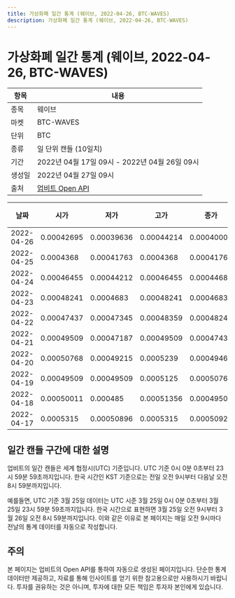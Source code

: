 ```yaml
---
title: 가상화폐 일간 통계 (웨이브, 2022-04-26, BTC-WAVES)
description: 가상화폐 일간 통계 (웨이브, 2022-04-26, BTC-WAVES)
---
```



가상화폐 일간 통계 (웨이브, 2022-04-26, BTC-WAVES)
===

|항목|내용|
|--|--|
|종목|웨이브|
|마켓|BTC-WAVES|
|단위|BTC|
|종류|일 단위 캔들 (10일치)|
|기간|2022년 04월 17일 09시 - 2022년 04월 26일 09시|
|생성일|2022년 04월 27일 09시|
|출처|[업비트 Open API](https://docs.upbit.com)|


|날짜|시가|저가|고가|종가|비고|
|--|--|--|--|--|--|
|2022-04-26|0.00042695|0.00039636|0.00044214|0.00040002|    |
|2022-04-25|0.0004368|0.00041763|0.0004368|0.00041763|    |
|2022-04-24|0.00046455|0.00044212|0.00046455|0.00044681|    |
|2022-04-23|0.00048241|0.0004683|0.00048241|0.0004683|    |
|2022-04-22|0.00047437|0.00047345|0.00048359|0.00048241|    |
|2022-04-21|0.00049509|0.00047187|0.00049509|0.00047437|    |
|2022-04-20|0.00050768|0.00049215|0.0005239|0.00049467|    |
|2022-04-19|0.00049509|0.00049509|0.0005125|0.00050768|    |
|2022-04-18|0.00050011|0.000485|0.00051356|0.00049509|    |
|2022-04-17|0.0005315|0.00050896|0.0005315|0.00050925|    |


일간 캔들 구간에 대한 설명
---


업비트의 일간 캔들은 세계 협정시(UTC) 기준입니다. 
UTC 기준 0시 0분 0초부터 23시 59분 59초까지입니다. 
한국 시간인 KST 기준으로는 전일 오전 9시부터 다음날 오전 8시 59분까지입니다. 


예를들면, UTC 기준 3월 25일 데이터는 UTC 시준 3월 25일 0시 0분 0초부터 3월 25일 23시 59분 59초까지입니다. 
한국 시간으로 표현하면 3월 25일 오전 9시부터 3월 26일 오전 8시 59분까지입니다. 
이와 같은 이유로 본 페이지는 매일 오전 9시마다 전날의 통계 데이터를 자동으로 작성합니다. 


주의
---


본 페이지는 업비트의 Open API를 통하여 자동으로 생성된 페이지입니다. 
단순한 통계 데이터만 제공하고, 자료를 통해 인사이트를 얻기 위한 참고용으로만 사용하시기 바랍니다. 
투자를 권유하는 것은 아니며, 투자에 대한 모든 책임은 투자자 본인에게 있습니다. 
